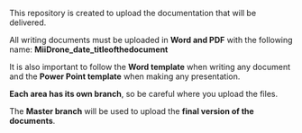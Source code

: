 This repository is created to upload the documentation that will be delivered.

All writing documents must be uploaded in **Word and PDF** with the following name: **MiiDrone_date_titleofthedocument**

It is also important to follow the **Word template** when writing any document and the **Power Point template** when making any presentation.

**Each area has its own branch**, so be careful where you upload the files.

The **Master branch** will be used to upload the **final version of the documents**.
